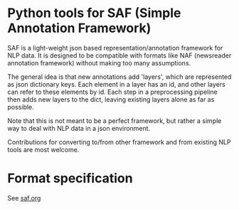 Python tools for SAF (Simple Annotation Framework)
===

SAF is a light-weight json based representation/annotation framework for NLP data. 
It is designed to be compatible with formats like NAF (newsreader annotation framework) without making too many assumptions.

The general idea is that new annotations add 'layers', which are represented as json dictionary keys. 
Each element in a layer has an id, and other layers can refer to these elements by id. 
Each step in a preprocessing pipeline then adds new layers to the dict, leaving existing layers alone as far as possible.

Note that this is not meant to be a perfect framework, but rather a simple way to deal with NLP data in a json environment.

Contributions for converting to/from other framework and from existing NLP tools are most welcome.

Format specification
====

See [saf.org](saf.org)


